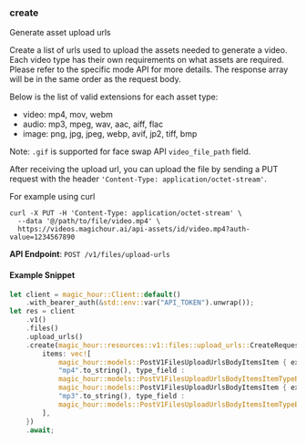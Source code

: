 
### create <a name="create"></a>
Generate asset upload urls

Create a list of urls used to upload the assets needed to generate a video. Each video type has their own requirements on what assets are required. Please refer to the specific mode API for more details. The response array will be in the same order as the request body.

Below is the list of valid extensions for each asset type:

- video: mp4, mov, webm
- audio: mp3, mpeg, wav, aac, aiff, flac
- image: png, jpg, jpeg, webp, avif, jp2, tiff, bmp

Note: `.gif` is supported for face swap API `video_file_path` field.

After receiving the upload url, you can upload the file by sending a PUT request with the header `'Content-Type: application/octet-stream'`.

For example using curl

```
curl -X PUT -H 'Content-Type: application/octet-stream' \
  --data '@/path/to/file/video.mp4' \
  https://videos.magichour.ai/api-assets/id/video.mp4?auth-value=1234567890
```


**API Endpoint**: `POST /v1/files/upload-urls`

#### Example Snippet

```rust
let client = magic_hour::Client::default()
    .with_bearer_auth(&std::env::var("API_TOKEN").unwrap());
let res = client
    .v1()
    .files()
    .upload_urls()
    .create(magic_hour::resources::v1::files::upload_urls::CreateRequest {
        items: vec![
            magic_hour::models::PostV1FilesUploadUrlsBodyItemsItem { extension :
            "mp4".to_string(), type_field :
            magic_hour::models::PostV1FilesUploadUrlsBodyItemsItemTypeEnum::Video },
            magic_hour::models::PostV1FilesUploadUrlsBodyItemsItem { extension :
            "mp3".to_string(), type_field :
            magic_hour::models::PostV1FilesUploadUrlsBodyItemsItemTypeEnum::Audio }
        ],
    })
    .await;
```
